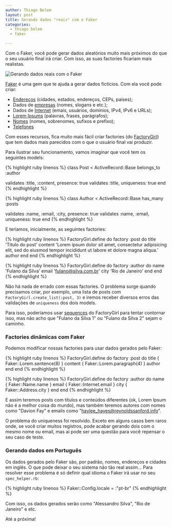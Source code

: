 ```yaml
---
author: Thiago Belem
layout: post
title: Gerando dados "reais" com o Faker
categories:
  - thiago belem
  - faker

---
```


Com o Faker, você pode gerar dados aleatórios muito mais próximos do que o seu
usuário final irá criar. Com isso, as suas factories ficariam mais realistas.

<!--more-->

![Gerando dados reais com o Faker](http://nyulocal.com/wp-content/uploads/2013/01/mclovin.jpg)

[Faker](https://github.com/stympy/faker) é uma gem que te ajuda a gerar dados fictícios. Com ela você pode criar:

* [Endereços](https://github.com/stympy/faker/wiki/Address) (cidades, estados, endereços, CEPs, países);
* Dados de [empresas](https://github.com/stympy/faker/wiki/Company) (nomes, slogans e etc.);
* Dados de [Internet](https://github.com/stympy/faker/wiki/Internet) (emais, usuários, domínios, IPv4, IPv6 e URLs);
* [Lorem Ipsums](https://github.com/stympy/faker/wiki/Lorem) (palavras, frases, parágrafos);
* [Nomes](https://github.com/stympy/faker/wiki/Name) (nomes, sobrenomes, sufixos e prefixo);
* [Telefones](https://github.com/stympy/faker/wiki/Phone-number)

Com esses recursos, fica muito mais fácil criar factories
(do [FactoryGirl](https://github.com/thoughtbot/factory_girl)) que tem dados mais parecidos com o que o usuário final vai produzir.

Para ilustrar seu funcionamento, vamos imaginar que você tem os seguintes models:

{% highlight ruby linenos %}
class Post < ActiveRecord::Base
  belongs_to :author

  validates :title, :content, presence: true
  validates :title, uniqueness: true
end
{% endhighlight %}

{% highlight ruby linenos %}
class Author < ActiveRecord::Base
  has_many :posts

  validates :name, :email, :city, presence: true
  validates :name, :email, uniqueness: true
end
{% endhighlight %}

E teríamos, inicialmente, as seguintes factories:

{% highlight ruby linenos %}
FactoryGirl.define do
  factory :post do
    title 'Título do post'
    content 'Lorem ipsum dolor sit amet, consectetur adipisicing elit, sed do eiusmod tempor incididunt ut labore et dolore magna aliqua.'
    author
  end
end
{% endhighlight %}

{% highlight ruby linenos %}
FactoryGirl.define do
  factory :author do
    name 'Fulano da Silva'
    email 'fulano@silva.com.br'
    city 'Rio de Janeiro'
  end
end
{% endhighlight %}

Não há nada de errado com essas factories. O problema surge quando precisamos criar, por exemplo, uma lista de posts com `FactoryGirl.create_list(:post, 3)` e iremos receber diversos erros das validações de `uniqueness` dos dois models.

Para isso, poderíamos usar [sequences](https://github.com/thoughtbot/factory_girl/blob/master/GETTING_STARTED.md#sequences) do FactoryGirl para tentar contornar isso, mas não acho que "Fulano da Silva 1" ou "Fulano da Silva 2" sejam o caminho.

### Factories dinâmicas com Faker

Podemos modificar nossas factories para usar dados gerados pelo Faker:

{% highlight ruby linenos %}
FactoryGirl.define do
  factory :post do
    title { Faker::Lorem.sentence(8) }
    content { Faker::Lorem.paragraph(4) }
    author
  end
end
{% endhighlight %}

{% highlight ruby linenos %}
FactoryGirl.define do
  factory :author do
    name { Faker::Name.name }
    email { Faker::Internet.email }
    city { Faker::Address.city }
  end
end
{% endhighlight %}

E assim teremos posts com títulos e conteúdos diferentes (ok, Lorem Ipsum não é
a melhor coisa do mundo), mas também teremos autores com nomes como "Davion Fay" e emails como "haylee_hayes@reynoldssanford.info".

O problema do uniqueness foi resolvido. Exceto em alguns casos bem raros onde,
se você criar muitos registros, pode acabar gerando dois com o mesmo nome ou
email, mas aí pode ser uma questão para você repensar o seu caso de teste.

### Gerando dados em Português

Os dados gerados pelo Faker são, por padrão, nomes, endereços e cidades em inglês.
O que pode deixar o seu sistema não tão real assim... Para resolver esse problema
é só definir qual idioma o Faker irá usar no seu `spec_helper.rb`:

{% highlight ruby linenos %}
Faker::Config.locale = :"pt-br"
{% endhighlight %}

Com isso, os dados gerados serão como "Alessandro Silva", "Rio de Janeiro" e etc.

Até a próxima!
